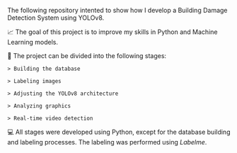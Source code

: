 The following repository intented to show how I develop a Building Damage Detection System using YOLOv8.

📈 The goal of this project is to improve my skills in Python and Machine Learning models.

📂 The project can be divided into the following stages:

    > Building the database

    > Labeling images

    > Adjusting the YOLOv8 architecture

    > Analyzing graphics

    > Real-time video detection

💻 All stages were developed using Python, except for the database building and labeling processes. The labeling was performed using _Labelme_.
